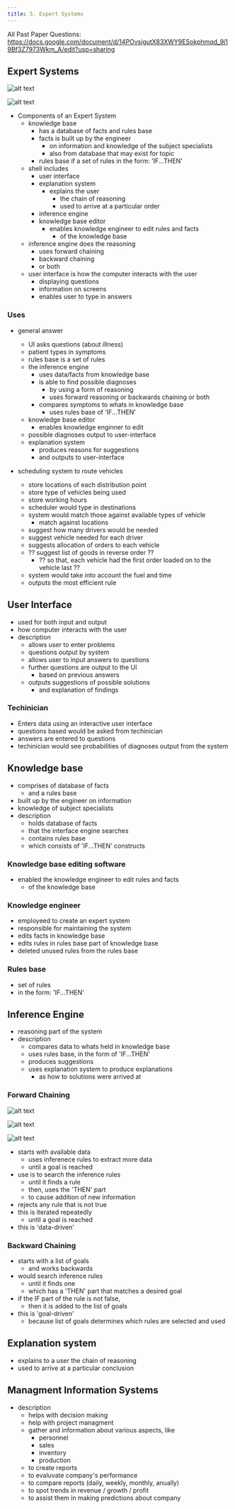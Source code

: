 ```yaml
---
title: 5. Expert Systems
---
```


All Past Paper Questions: https://docs.google.com/document/d/14POvsigutX83XWY9ESokphmqd_9j19Bf3Z7973Wkm_A/edit?usp=sharing


## Expert Systems

![alt text](image.png)

![alt text](image-1.png)


- Components of an Expert System
    - knowledge base
        - has a database of facts and rules base
        - facts is built up by the engineer
            - on information and knowledge of the subject specialists
            - also from database that may exist for topic
        - rules base if a set of rules in the form: 'IF...THEN'
    - shell includes
        - user interface
        - explanation system 
            - explains the user
                - the chain of reasoning
                - used to arrive at a particular order
        - inference engine
        - knowledge base editor
            - enables knowledge engineer to edit rules and facts
                - of the knowledge base
    - inference engine does the reasoning
        - uses forward chaining
        - backward chaining
        - or both
    - user interface is how the computer interacts with the user
        - displaying questions
        - information on screens
        - enables user to type in answers

### Uses

- general answer
    - UI asks questions (about illness)
    - patient types in symptoms
    - rules base is a set of rules
    - the inference engine 
        - uses data/facts from knowledge base
        - is able to find possible diagnoses
            - by using a form of reasoning
            - uses forward reasoning or backwards chaining or both
        - compares symptoms to whats in knowledge base
            - uses rules base of 'IF...THEN'
    - knowledge base editor 
        - enables knowledge enginner to edit 
    - possible diagnoses output to user-interface
    - explanation system 
        - produces reasons for suggestions
        - and outputs to user-interface

- scheduling system to route vehicles
    - store locations of each distribution point
    - store type of vehicles being used 
    - store working hours
    - scheduler would type in destinations
    - system would match those against available types of vehicle
        - match against locations
    - suggest how many drivers would be needed
    - suggest vehicle needed for each driver
    - suggests allocation of orders to each vehicle
    - ?? suggest list of goods in reverse order ??
        - ?? so that, each vehicle had the first order loaded on to the vehicle last ?? 
    - system would take into account the fuel and time
    - outputs the most efficient rule 

## User Interface

- used for both input and output
- how computer interacts with the user
- description
    - allows user to enter problems
    - questions output by system
    - allows user to input answers to questions
    - further questions are output to the UI
        - based on previous answers
    - outputs suggestions of possible solutions
        - and explanation of findings

### Techinician

- Enters data using an interactive user interface
- questions based would be asked from techinician
- answers are entered to questions
- techinician would see probabilities of diagnoses output from the system

## Knowledge base

- comprises of database of facts
    - and a rules base 
- built up by the engineer on information 
- knowledge of subject specialists
- description
    - holds database of facts
    - that the interface engine searches
    - contains rules base
    - which consists of 'IF...THEN' constructs

### Knowledge base editing software

- enabled the knowledge engineer to edit rules and facts
    - of the knowledge base

### Knowledge engineer

- employeed to create an expert system
- responsible for maintaining the system
- edits facts in knowledge base
- edits rules in rules base part of knowledge base
- deleted unused rules from the rules base

### Rules base

- set of rules 
- in the form: 'IF...THEN'

## Inference Engine

- reasoning part of the system
- description
    - compares data to whats held in knowledge base
    - uses rules base, in the form of 'IF...THEN'
    - produces suggestions
    - uses explanation system to produce explanations
        - as how to solutions were arrived at 


### Forward Chaining

![alt text](image-2.png)

![alt text](image-3.png)

![alt text](image-4.png)

- starts with available data
    - uses inferenece rules to extract more data
    - until a goal is reached
- use is to search the inference rules
    - until it finds a rule
    - then, uses the 'THEN' part
    - to cause addition of new information
- rejects any rule that is not true
- this is iterated repeatedly
    - until a goal is reached
- this is 'data-driven'

### Backward Chaining

- starts with a list of goals
    - and works backwards
- would search inference rules 
    - until it finds one
    - which has a 'THEN' part that matches a desired goal
- if the IF part of the rule is not false,
    - then it is added to the list of goals
- this is 'goal-driven'
    - because list of goals determines which rules are selected and used

## Explanation system

- explains to a user the chain of reasoning
- used to arrive at a particular conclusion


## Managment Information Systems

- description
    - helps with decision making
    - help with project managment
    - gather and information about various aspects, like
        - personnel
        - sales
        - inventory
        - production
    - to create reports
    - to evaluvate company's performance
    - to compare reports (daily, weekly, monthly, anually)
    - to spot trends in revenue / growth / profit
    - to assist them in making predictions about company
